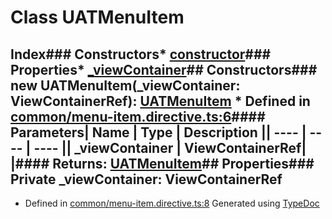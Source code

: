 # Class UATMenuItem
## Index### Constructors* [constructor](_common_menu_item_directive_.uatmenuitem.html#constructor)### Properties* [_viewContainer](_common_menu_item_directive_.uatmenuitem.html#_viewcontainer)## Constructors### new UATMenuItem(_viewContainer: ViewContainerRef): [UATMenuItem](_common_menu_item_directive_.uatmenuitem.html)  * Defined in [common/menu-item.directive.ts:6](https://github.com/tme321/Unopinionated-Angular/blob/16a724b/src/lib/common/menu-item.directive.ts#L6)#### Parameters| Name | Type | Description || ---- | ---- | ---- || _viewContainer | ViewContainerRef|  |#### Returns: [UATMenuItem](_common_menu_item_directive_.uatmenuitem.html)## Properties### Private _viewContainer: ViewContainerRef
* Defined in [common/menu-item.directive.ts:8](https://github.com/tme321/Unopinionated-Angular/blob/16a724b/src/lib/common/menu-item.directive.ts#L8)
Generated using [TypeDoc](http://typedoc.io)